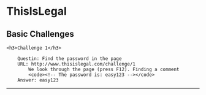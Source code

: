 # ThisIsLegal

<h2>Basic Challenges</h2>

	<h3>Challenge 1</h3>
	
		Questin: Find the password in the page
		URL: http://www.thisislegal.com/challenge/1
			We look through the page (press F12). Finding a comment 
			<code><!-- The password is: easy123 --></code>
		Answer: easy123
		
<hr>